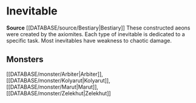 ﻿---
id: '223'
name: Inevitable
rarity: Common
source: '[[DATABASE/source/Bestiary|Bestiary]]'
trait:
- Inevitable
type: Trait

---
# Inevitable

**Source** [[DATABASE/source/Bestiary|Bestiary]]
These constructed aeons were created by the axiomites. Each type of inevitable is dedicated to a specific task. Most inevitables have weakness to chaotic damage.

## Monsters

[[DATABASE/monster/Arbiter|Arbiter]], [[DATABASE/monster/Kolyarut|Kolyarut]], [[DATABASE/monster/Marut|Marut]], [[DATABASE/monster/Zelekhut|Zelekhut]]